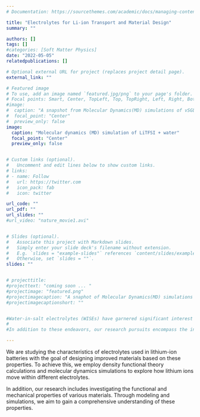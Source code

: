 ```yaml
---
# Documentation: https://sourcethemes.com/academic/docs/managing-content/

title: "Electrolytes for Li-ion Transport and Material Design"
summary: ""

authors: []
tags: []
#categories: [Soft Matter Physics]
date: "2022-05-05" 
relatedpublications: []

# Optional external URL for project (replaces project detail page).
external_link: ""

# Featured image
# To use, add an image named `featured.jpg/png` to your page's folder.
# Focal points: Smart, Center, TopLeft, Top, TopRight, Left, Right, BottomLeft, Bottom, BottomRight.
#image: 
#  caption: "A snapshot from Molecular Dynamics(MD) simulations of vSGLT"
#  focal_point: "Center"
#  preview_only: false
image:
  caption: "Molecular dynamics (MD) simulation of LiTFSI + water"
  focal_point: "Center"
  preview_only: false


# Custom links (optional).
#   Uncomment and edit lines below to show custom links.
# links:
# - name: Follow
#   url: https://twitter.com
#   icon_pack: fab
#   icon: twitter

url_code: ""
url_pdf: ""
url_slides: ""
#url_video: "nature_movie1.avi"


# Slides (optional).
#   Associate this project with Markdown slides.
#   Simply enter your slide deck's filename without extension.
#   E.g. `slides = "example-slides"` references `content/slides/example-slides.md`.
#   Otherwise, set `slides = ""`.
slides: ""


# projecttitle: 
#projecttext: "coming soon ... "
#projectimage: "featured.png"
#projectimagecaption: "A snaphot of Molecular Dynamics(MD) simulations of vSGLT"
#projectimagecaptionshort: ""


#Water-in-salt electrolytes (WISEs) have garnered significant interest recently owing to their expanded electrochemical stability window, surpassing that of conventional diluted aqueous electrolytes. This heightened #stability has positioned WISEs as components in batteries and supercapacitors. Nevertheless, the precise mechanism governing ion transport within WISEs remains elusive. Employing a combination of modeling and #simulations, our objective is to unravel the ion transport dynamics, a pivotal facet intrinsically linked to the rate capabilities of batteries. Furthermore, our research aims to address the limitations of WISEs, such as #their elevated viscosity and diminished conductivity.
#
#In addition to these endeavors, our research pursuits encompass the investigation of functional and mechanical properties across a spectrum of materials. Through the use of modeling and simulations, we delve into these #properties to gain a comprehensive understanding.

---
```

We are studying the characteristics of electrolytes used in lithium-ion batteries with the goal of designing improved materials based on these properties. To achieve this, we employ density functional theory calculations and molecular dynamics simulations to explore how lithium ions move within different electrolytes.

In addition, our research includes investigating the functional and mechanical properties of various materials. Through modeling and simulations, we aim to gain a comprehensive understanding of these properties.

